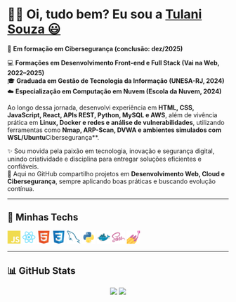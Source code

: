 # 👩‍💻 Oi, tudo bem? Eu sou a [Tulani Souza 😃](https://www.linkedin.com/in/tulani-souza-07b0a6103/)

🔐 **Em formação em Cibersegurança (conclusão: dez/2025)**

💻 **Formações em Desenvolvimento Front-end e Full Stack (Vai na Web, 2022–2025)**  
🎓 **Graduada em Gestão de Tecnologia da Informação (UNESA-RJ, 2024)**  
☁️ **Especialização em Computação em Nuvem (Escola da Nuvem, 2024)**  

Ao longo dessa jornada, desenvolvi experiência em **HTML, CSS, JavaScript, React, APIs REST, Python, MySQL e AWS**, além de vivência prática em **Linux, Docker e redes e análise de vulnerabilidades**, utilizando ferramentas como **Nmap, ARP-Scan, DVWA e ambientes simulados com WSL/Ubuntu**Cibersegurança**.  

✨ Sou movida pela paixão em tecnologia, inovação e segurança digital, unindo criatividade e disciplina para entregar soluções eficientes e confiáveis.  
📌 Aqui no GitHub compartilho projetos em **Desenvolvimento Web, Cloud e Cibersegurança**, sempre aplicando boas práticas e buscando evolução contínua.  

---

## 🚀 Minhas Techs
<div align="left">
  <img alt="JavaScript" height="30" src="https://raw.githubusercontent.com/devicons/devicon/master/icons/javascript/javascript-plain.svg">
  <img alt="React" height="30" src="https://raw.githubusercontent.com/devicons/devicon/master/icons/react/react-original.svg">
  <img alt="HTML" height="30" src="https://raw.githubusercontent.com/devicons/devicon/master/icons/html5/html5-original.svg">
  <img alt="CSS" height="30" src="https://raw.githubusercontent.com/devicons/devicon/master/icons/css3/css3-original.svg">
  <img alt="MySQL" height="30" src="https://raw.githubusercontent.com/devicons/devicon/master/icons/mysql/mysql-original.svg">
  <img alt="Python" height="30" src="https://raw.githubusercontent.com/devicons/devicon/master/icons/python/python-original.svg">
  <img alt="Docker" height="30" src="https://raw.githubusercontent.com/devicons/devicon/master/icons/docker/docker-original.svg">
  <img alt="Sass" height="30" src="https://raw.githubusercontent.com/devicons/devicon/master/icons/sass/sass-original.svg">
  <img alt="Styled Components" height="30" src="https://raw.githubusercontent.com/devicons/devicon/master/icons/styledcomponents/styledcomponents-original.svg">
</div>

---

## 📊 GitHub Stats
<div align="center">
  <img height="160em" src="https://github-readme-stats.vercel.app/api?username=tulanisouza&show_icons=true&theme=radical"/>
  <img height="160em" src="https://github-readme-stats.vercel.app/api/top-langs/?username=tulanisouza&layout=compact&langs_count=7&theme=radical"/>
</div>
